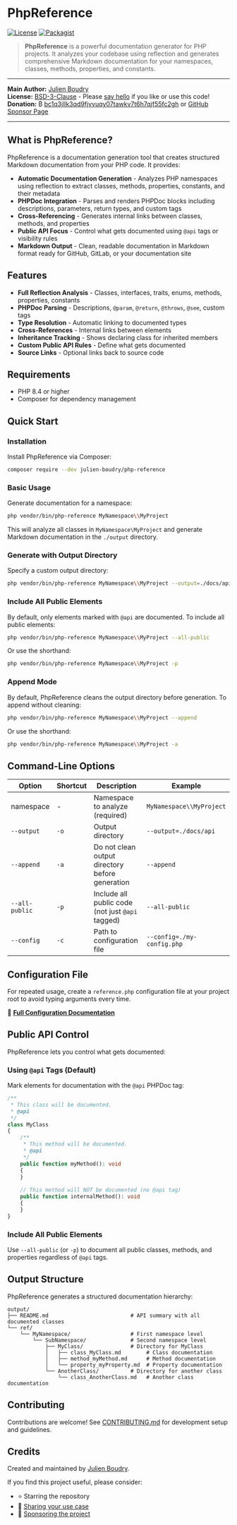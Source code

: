 # PhpReference

[![License](https://img.shields.io/badge/License-BSD_3--Clause-blue.svg)](https://opensource.org/licenses/BSD-3-Clause)
[![Packagist](https://img.shields.io/packagist/v/julien-boudry/php-reference.svg)](https://packagist.org/packages/julien-boudry/php-reference)

> **PhpReference** is a powerful documentation generator for PHP projects. It analyzes your codebase using reflection and generates comprehensive Markdown documentation for your namespaces, classes, methods, properties, and constants.

---

**Main Author:** [Julien Boudry](https://www.linkedin.com/in/julienboudry/)  
**License:** [BSD-3-Clause](LICENSE) - Please [say hello](https://github.com/julien-boudry/PhpReference/discussions) if you like or use this code!  
**Donation:** ₿ [bc1q3jllk3qd9fjvvuqy07tawkv7t6h7qjf55fc2gh](https://blockchair.com/bitcoin/address/bc1q3jllk3qd9fjvvuqy07tawkv7t6h7qjf55fc2gh) or [GitHub Sponsor Page](https://github.com/sponsors/julien-boudry)

---

## What is PhpReference?

PhpReference is a documentation generation tool that creates structured Markdown documentation from your PHP code. It provides:

- **Automatic Documentation Generation** - Analyzes PHP namespaces using reflection to extract classes, methods, properties, constants, and their metadata
- **PHPDoc Integration** - Parses and renders PHPDoc blocks including descriptions, parameters, return types, and custom tags
- **Cross-Referencing** - Generates internal links between classes, methods, and properties
- **Public API Focus** - Control what gets documented using `@api` tags or visibility rules
- **Markdown Output** - Clean, readable documentation in Markdown format ready for GitHub, GitLab, or your documentation site

## Features

- **Full Reflection Analysis** - Classes, interfaces, traits, enums, methods, properties, constants
- **PHPDoc Parsing** - Descriptions, `@param`, `@return`, `@throws`, `@see`, custom tags
- **Type Resolution** - Automatic linking to documented types
- **Cross-References** - Internal links between elements
- **Inheritance Tracking** - Shows declaring class for inherited members
- **Custom Public API Rules** - Define what gets documented
- **Source Links** - Optional links back to source code

## Requirements

- PHP 8.4 or higher
- Composer for dependency management

## Quick Start

### Installation

Install PhpReference via Composer:

```bash
composer require --dev julien-boudry/php-reference
```

### Basic Usage

Generate documentation for a namespace:

```bash
php vendor/bin/php-reference MyNamespace\\MyProject
```

This will analyze all classes in `MyNamespace\MyProject` and generate Markdown documentation in the `./output` directory.

### Generate with Output Directory

Specify a custom output directory:

```bash
php vendor/bin/php-reference MyNamespace\\MyProject --output=./docs/api
```

### Include All Public Elements

By default, only elements marked with `@api` are documented. To include all public elements:

```bash
php vendor/bin/php-reference MyNamespace\\MyProject --all-public
```

Or use the shorthand:

```bash
php vendor/bin/php-reference MyNamespace\\MyProject -p
```

### Append Mode

By default, PhpReference cleans the output directory before generation. To append without cleaning:

```bash
php vendor/bin/php-reference MyNamespace\\MyProject --append
```

Or use the shorthand:

```bash
php vendor/bin/php-reference MyNamespace\\MyProject -a
```

## Command-Line Options

| Option | Shortcut | Description | Example |
|--------|----------|-------------|---------|
| namespace | - | Namespace to analyze (required) | `MyNamespace\\MyProject` |
| `--output` | `-o` | Output directory | `--output=./docs/api` |
| `--append` | `-a` | Do not clean output directory before generation | `--append` |
| `--all-public` | `-p` | Include all public code (not just `@api` tagged) | `--all-public` |
| `--config` | `-c` | Path to configuration file | `--config=./my-config.php` |

## Configuration File

For repeated usage, create a `reference.php` configuration file at your project root to avoid typing arguments every time.

📖 **[Full Configuration Documentation](docs/CONFIGURATION_FILE.md)**

## Public API Control

PhpReference lets you control what gets documented:

### Using `@api` Tags (Default)

Mark elements for documentation with the `@api` PHPDoc tag:

```php
/**
 * This class will be documented.
 * @api
 */
class MyClass
{
    /**
     * This method will be documented.
     * @api
     */
    public function myMethod(): void
    {
    }
    
    // This method will NOT be documented (no @api tag)
    public function internalMethod(): void
    {
    }
}
```

### Include All Public Elements

Use `--all-public` (or `-p`) to document all public classes, methods, and properties regardless of `@api` tags.

## Output Structure

PhpReference generates a structured documentation hierarchy:

```
output/
├── README.md                          # API summary with all documented classes
└── ref/
    └── MyNamespace/                   # First namespace level
        └── SubNamespace/              # Second namespace level
            ├── MyClass/               # Directory for MyClass
            │   ├── class_MyClass.md        # Class documentation
            │   ├── method_myMethod.md      # Method documentation
            │   └── property_myProperty.md  # Property documentation
            └── AnotherClass/          # Directory for another class
                └── class_AnotherClass.md   # Another class documentation
```

## Contributing

Contributions are welcome! See [CONTRIBUTING.md](CONTRIBUTING.md) for development setup and guidelines.

## Credits

Created and maintained by [Julien Boudry](https://www.linkedin.com/in/julienboudry/).

If you find this project useful, please consider:
- ⭐ Starring the repository
- 💬 [Sharing your use case](https://github.com/julien-boudry/PhpReference/discussions)
- 💝 [Sponsoring the project](https://github.com/sponsors/julien-boudry)